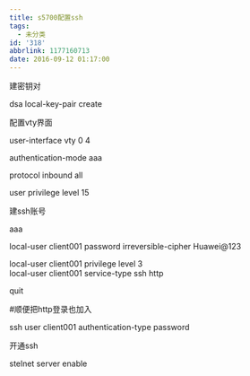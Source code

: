 ```yaml
---
title: s5700配置ssh
tags:
  - 未分类
id: '318'
abbrlink: 1177160713
date: 2016-09-12 01:17:00
---
```


建密钥对

dsa local-key-pair create

  

配置vty界面

user-interface vty 0 4

authentication-mode aaa

protocol inbound all

user privilege level 15

  

建ssh账号

aaa

local-user client001 password irreversible-cipher Huawei@123

local-user client001 privilege level 3  
local-user client001 service-type ssh http

quit       

#顺便把http登录也加入

ssh user client001 authentication-type password  
  
开通ssh

stelnet server enable
